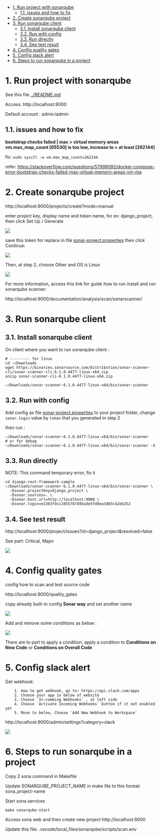- [1. Run project with sonarqube](#1-run-project-with-sonarqube)
  - [1.1. issues and how to fix](#11-issues-and-how-to-fix)
- [2. Create sonarqube project](#2-create-sonarqube-project)
- [3. Run sonarqube client](#3-run-sonarqube-client)
  - [3.1. Install sonarqube client](#31-install-sonarqube-client)
  - [3.2. Run with config](#32-run-with-config)
  - [3.3. Run directly](#33-run-directly)
  - [3.4. See test result](#34-see-test-result)
- [4. Config quality gates](#4-config-quality-gates)
- [5. Config slack alert](#5-config-slack-alert)
- [6. Steps to run sonarqube in a project](#6-steps-to-run-sonarqube-in-a-project)


# 1. Run project with sonarqube

See this file [../README.md](../README.md)

Access: http://localhost:9000

Default account : admin/admin

## 1.1. issues and how to fix

**bootstrap checks failed | max > virtual memory areas vm.max_map_count [65530] is too low, increase to > at least [262144]**

fix: `sudo sysctl -w vm.max_map_count=262144`

refer: https://stackoverflow.com/questions/57998092/docker-compose-error-bootstrap-checks-failed-max-virtual-memory-areas-vm-ma


# 2. Create sonarqube project 

http://localhost:9000/projects/create?mode=manual

enter project key, display name and token name, for ex: django_project, then click Set Up / Generate 

![](images/create-project.png)

save this token for replace in file [sonar-project.properties](sonar-project.properties) then click Continue:

![](images/gen-token.png)

Then, at step 2, choose Other and OS is Linux

![](images/gen-token-2.png)

For more information, access this link for guide how to run install and run sonarqube scanner:

http://localhost:9000/documentation/analysis/scan/sonarscanner/

# 3. Run sonarqube client

## 3.1. Install sonarqube client

On client where you want to run sonarqube client :

```shell
# --------- for linux
cd ~/Downloads
wget https://binaries.sonarsource.com/Distribution/sonar-scanner-cli/sonar-scanner-cli-6.1.0.4477-linux-x64.zip
unzip sonar-scanner-cli-6.1.0.4477-linux-x64.zip

~/Downloads/sonar-scanner-6.1.0.4477-linux-x64/bin/sonar-scanner

```

## 3.2. Run with config

Add config as file [sonar-project.properties](../sonar-project.properties) to your project folder, change `sonar.login` value by `token` that you generated in step 2

then run :

```shell
~/Downloads/sonar-scanner-6.1.0.4477-linux-x64/bin/sonar-scanner
# or for debug
~/Downloads/sonar-scanner-6.1.0.4477-linux-x64/bin/sonar-scanner -X
```

## 3.3. Run directly 

NOTE: This command temporary error, fix it

```shell
cd django-rest-framework-sample
~/Downloads/sonar-scanner-6.1.0.4477-linux-x64/bin/sonar-scanner \
  -Dsonar.projectKey=django_project \
  -Dsonar.sources=. \   
  -Dsonar.host.url=http://localhost:9000 \
  -Dsonar.login=e1383f4cc2855787495ade5fd9ea3d03c42eb252
```

## 3.4. See test result

http://localhost:9000/project/issues?id=django_project&resolved=false

See part: Critical, Major

![](images/test-result.png)

# 4. Config quality gates

config how to scan and test source code

http://localhost:9000/quality_gates

copy already built-in config **Sonar way** and set another name 

![](images/config-quality-gate.png)

Add and remove some conditions as below :

![](images/config-quality-gate-1.png)

There are to part to apply a condition, apply a condition to **Conditions on New Code** or **Conditions on Overall Code**


# 5. Config slack alert

Get webhook:

        1. How to get webhook, go to: https://api.slack.com/apps
        2. Choose your app in below of website
        3. Choose `In-comming Webhooks` , at left side
        4. Choose `Activate Incoming Webhooks` button if it not enabled yet
        5. Move to below, Choose `Add New Webhook to Workspace`

http://localhost:9000/admin/settings?category=slack

![](images/slack-config.png)

# 6. Steps to run sonarqube in a project

Copy 2 sona command in Makefile

Update SONARQUBE_PROJECT_NAME in make file to this format: sona_project-name

Start sona services

```
make sonarqube-start
```

Access sona web and then create new project http://localhost:9000

Update this file: .vscode/local_files/sonarqube/scripts/scan.env
    